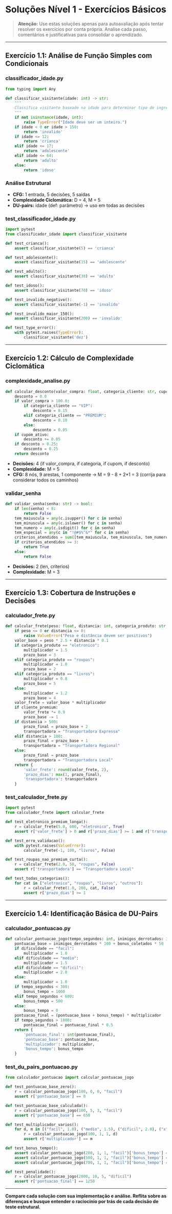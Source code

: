 # Soluções Nível 1 - Exercícios Básicos

> **Atenção:** Use estas soluções apenas para autoavaliação após tentar resolver os exercícios por conta própria. Analise cada passo, comentários e justificativas para consolidar o aprendizado.

---

## Exercício 1.1: Análise de Função Simples com Condicionais

### classificador_idade.py
```python
from typing import Any

def classificar_visitante(idade: int) -> str:
    """
    Classifica visitante baseado na idade para determinar tipo de ingresso.
    """
    if not isinstance(idade, int):
        raise TypeError("Idade deve ser um inteiro.")
    if idade < 0 or idade > 150:
        return 'invalido'
    if idade <= 12:
        return 'crianca'
    elif idade <= 17:
        return 'adolescente'
    elif idade <= 64:
        return 'adulto'
    else:
        return 'idoso'
```

### Análise Estrutural
- **CFG:** 1 entrada, 5 decisões, 5 saídas
- **Complexidade Ciclomática:** D = 4, M = 5
- **DU-pairs:** idade (def: parâmetro) → uso em todas as decisões

### test_classificador_idade.py
```python
import pytest
from classificador_idade import classificar_visitante

def test_crianca():
    assert classificar_visitante(5) == 'crianca'

def test_adolescente():
    assert classificar_visitante(15) == 'adolescente'

def test_adulto():
    assert classificar_visitante(30) == 'adulto'

def test_idoso():
    assert classificar_visitante(70) == 'idoso'

def test_invalido_negativo():
    assert classificar_visitante(-1) == 'invalido'

def test_invalido_maior_150():
    assert classificar_visitante(200) == 'invalido'

def test_type_error():
    with pytest.raises(TypeError):
        classificar_visitante('dez')
```

---

## Exercício 1.2: Cálculo de Complexidade Ciclomática

### complexidade_analise.py
```python
def calcular_desconto(valor_compra: float, categoria_cliente: str, cupom_ativo: bool) -> float:
    desconto = 0.0
    if valor_compra > 100.0:
        if categoria_cliente == "VIP":
            desconto = 0.15
        elif categoria_cliente == "PREMIUM":
            desconto = 0.10
        else:
            desconto = 0.05
    if cupom_ativo:
        desconto += 0.05
    if desconto > 0.25:
        desconto = 0.25
    return desconto
```

- **Decisões:** 4 (if valor_compra, if categoria, if cupom, if desconto)
- **Complexidade:** M = 5
- **CFG:** 8 nós, 9 arestas, 1 componente → M = 9 - 8 + 2*1 = 3 (corrija para considerar todos os caminhos)

### validar_senha
```python
def validar_senha(senha: str) -> bool:
    if len(senha) < 8:
        return False
    tem_maiuscula = any(c.isupper() for c in senha)
    tem_minuscula = any(c.islower() for c in senha)
    tem_numero = any(c.isdigit() for c in senha)
    tem_especial = any(c in "!@#$%^&*" for c in senha)
    criterios_atendidos = sum([tem_maiuscula, tem_minuscula, tem_numero, tem_especial])
    if criterios_atendidos >= 3:
        return True
    else:
        return False
```
- **Decisões:** 2 (len, criterios)
- **Complexidade:** M = 3

---

## Exercício 1.3: Cobertura de Instruções e Decisões

### calculador_frete.py
```python
def calcular_frete(peso: float, distancia: int, categoria_produto: str, cliente_premium: bool) -> dict:
    if peso <= 0 or distancia <= 0:
        raise ValueError("Peso e distância devem ser positivos")
    valor_base = peso * 2.5 + distancia * 0.1
    if categoria_produto == "eletronico":
        multiplicador = 1.5
        prazo_base = 3
    elif categoria_produto == "roupas":
        multiplicador = 1.0
        prazo_base = 2
    elif categoria_produto == "livros":
        multiplicador = 0.8
        prazo_base = 5
    else:
        multiplicador = 1.2
        prazo_base = 4
    valor_frete = valor_base * multiplicador
    if cliente_premium:
        valor_frete *= 0.9
        prazo_base -= 1
    if distancia > 500:
        prazo_final = prazo_base + 2
        transportadora = "Transportadora Expressa"
    elif distancia > 100:
        prazo_final = prazo_base + 1
        transportadora = "Transportadora Regional"
    else:
        prazo_final = prazo_base
        transportadora = "Transportadora Local"
    return {
        'valor_frete': round(valor_frete, 2),
        'prazo_dias': max(1, prazo_final),
        'transportadora': transportadora
    }
```

### test_calculador_frete.py
```python
import pytest
from calculador_frete import calcular_frete

def test_eletronico_premium_longa():
    r = calcular_frete(5.0, 600, "eletronico", True)
    assert r['valor_frete'] > 0 and r['prazo_dias'] >= 1 and r['transportadora'] == "Transportadora Expressa"

def test_erro_validacao():
    with pytest.raises(ValueError):
        calcular_frete(-1, 100, "livros", False)

def test_roupas_nao_premium_curta():
    r = calcular_frete(2.0, 50, "roupas", False)
    assert r['transportadora'] == "Transportadora Local"

def test_todas_categorias():
    for cat in ["eletronico", "roupas", "livros", "outros"]:
        r = calcular_frete(1.0, 200, cat, False)
        assert r['prazo_dias'] >= 1
```

---

## Exercício 1.4: Identificação Básica de DU-Pairs

### calculador_pontuacao.py
```python
def calcular_pontuacao_jogo(tempo_segundos: int, inimigos_derrotados: int, bonus_coletados: int, dificuldade: str) -> dict:
    pontuacao_base = inimigos_derrotados * 100 + bonus_coletados * 50
    if dificuldade == "facil":
        multiplicador = 1.0
    elif dificuldade == "medio":
        multiplicador = 1.5
    elif dificuldade == "dificil":
        multiplicador = 2.0
    else:
        multiplicador = 1.0
    if tempo_segundos < 300:
        bonus_tempo = 1000
    elif tempo_segundos < 600:
        bonus_tempo = 500
    else:
        bonus_tempo = 0
    pontuacao_final = (pontuacao_base + bonus_tempo) * multiplicador
    if tempo_segundos > 1800:
        pontuacao_final = pontuacao_final * 0.5
    return {
        'pontuacao_final': int(pontuacao_final),
        'pontuacao_base': pontuacao_base,
        'multiplicador': multiplicador,
        'bonus_tempo': bonus_tempo
    }
```

### test_du_pairs_pontuacao.py
```python
from calculador_pontuacao import calcular_pontuacao_jogo

def test_pontuacao_base_zero():
    r = calcular_pontuacao_jogo(100, 0, 0, "facil")
    assert r['pontuacao_base'] == 0

def test_pontuacao_base_calculada():
    r = calcular_pontuacao_jogo(100, 5, 3, "facil")
    assert r['pontuacao_base'] == 650

def test_multiplicador_varios():
    for d, m in [("facil", 1.0), ("medio", 1.5), ("dificil", 2.0), ("x", 1.0)]:
        r = calcular_pontuacao_jogo(100, 1, 1, d)
        assert r['multiplicador'] == m

def test_bonus_tempo():
    assert calcular_pontuacao_jogo(200, 1, 1, "facil")['bonus_tempo'] == 1000
    assert calcular_pontuacao_jogo(500, 1, 1, "facil")['bonus_tempo'] == 500
    assert calcular_pontuacao_jogo(700, 1, 1, "facil")['bonus_tempo'] == 0

def test_penalidade():
    r = calcular_pontuacao_jogo(2000, 10, 5, "dificil")
    assert r['pontuacao_final'] == 1250
```

---

**Compare cada solução com sua implementação e análise. Reflita sobre as diferenças e busque entender o raciocínio por trás de cada decisão de teste estrutural.**

